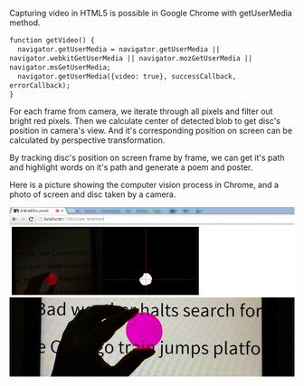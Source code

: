 Capturing video in HTML5 is possible in Google Chrome with getUserMedia method. 

```
function getVideo() {
  navigator.getUserMedia = navigator.getUserMedia || navigator.webkitGetUserMedia || navigator.mozGetUserMedia || navigator.msGetUserMedia;
  navigator.getUserMedia({video: true}, successCallback, errorCallback);
}
```

For each frame from camera, we iterate through all pixels and filter out bright red pixels. Then we calculate center of detected blob to get disc's position in camera's view. And it's corresponding position on screen can be calculated by perspective transformation. 

By tracking disc's position on screen frame by frame, we can get it's path and highlight words on it's path and generate a poem and poster.

Here is a picture showing the computer vision process in Chrome, and a photo of screen and disc taken by a camera.

![Chrome tracking](../project_images/Camera_tracking.jpg?raw=true "Chrome tracking")


